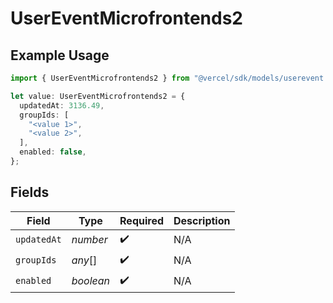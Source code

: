 # UserEventMicrofrontends2

## Example Usage

```typescript
import { UserEventMicrofrontends2 } from "@vercel/sdk/models/userevent.js";

let value: UserEventMicrofrontends2 = {
  updatedAt: 3136.49,
  groupIds: [
    "<value 1>",
    "<value 2>",
  ],
  enabled: false,
};
```

## Fields

| Field              | Type               | Required           | Description        |
| ------------------ | ------------------ | ------------------ | ------------------ |
| `updatedAt`        | *number*           | :heavy_check_mark: | N/A                |
| `groupIds`         | *any*[]            | :heavy_check_mark: | N/A                |
| `enabled`          | *boolean*          | :heavy_check_mark: | N/A                |